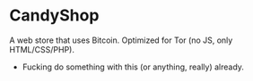 CandyShop
=========

A web store that uses Bitcoin. Optimized for Tor (no JS, only HTML/CSS/PHP).

* Fucking do something with this (or anything, really) already.
